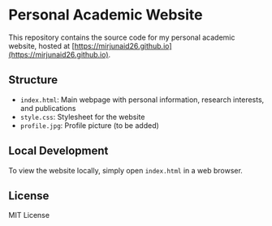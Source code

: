 # Personal Academic Website

This repository contains the source code for my personal academic website, hosted at [https://mirjunaid26.github.io](https://mirjunaid26.github.io).

## Structure
- `index.html`: Main webpage with personal information, research interests, and publications
- `style.css`: Stylesheet for the website
- `profile.jpg`: Profile picture (to be added)

## Local Development
To view the website locally, simply open `index.html` in a web browser.

## License
MIT License
